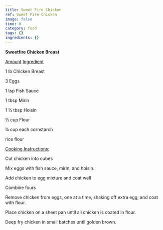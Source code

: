 ```yaml
---
title: Sweet Fire Chicken
ref: Sweet Fire Chicken
image: false
time: 0
category: food
tags: {}
ingredients: {}
---
```

**Sweetfire Chicken Breast**



[Amount]() [Ingredient]()

1 lb Chicken Breast

3 Eggs

1 tsp Fish Sauce

1 tbsp Mirin

1 ½ tbsp Hoisin

½ cup Flour

¼ cup each cornstarch

rice flour


[Cooking Instructions:]()

Cut chicken into cubes

Mix eggs with fish sauce, mirin, and hoisin.

Add chicken to egg mixture and coat well

Combine fours

Remove chicken from eggs, one at a time, shaking off extra egg, and coat
with flour.

Place chicken on a sheet pan until all chicken is coated in flour.

Deep fry chicken in small batches until golden brown.


